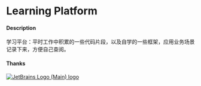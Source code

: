 # Learning Platform

#### Description
学习平台：平时工作中积累的一些代码片段，以及自学的一些框架，应用业务场景记录下来，方便自己查阅。

#### Thanks
[![JetBrains Logo (Main) logo](https://resources.jetbrains.com/storage/products/company/brand/logos/jb_beam.svg)](https://jb.gg/OpenSourceSupport)
